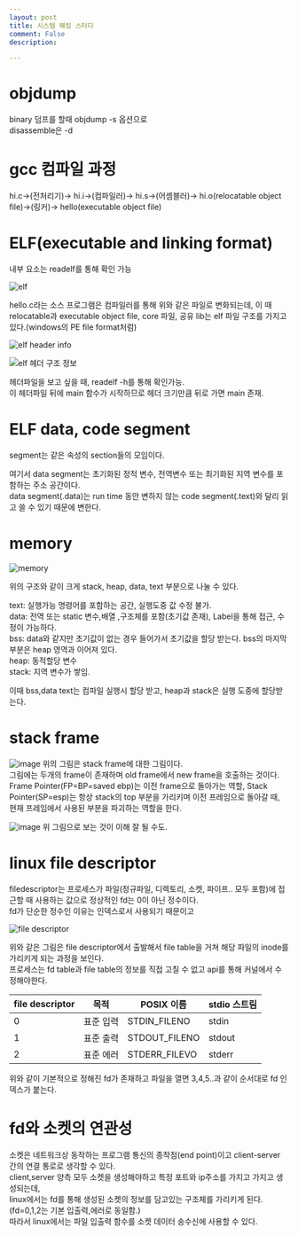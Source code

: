 ```yaml
---
layout: post
title: 시스템 해킹 스터디
comment: False
description: 

---
```

# objdump  
binary 덤프를 할때 objdump -s 옵션으로  
disassemble은 -d  


# gcc 컴파일 과정  
hi.c->(전처리기)-> hi.i->(컴파일러)-> hi.s->(어셈블러)-> hi.o(relocatable object file)->(링커)-> hello(executable object file)  


# ELF(executable and linking format)  
내부 요소는 readelf를 통해 확인 가능

![elf](https://upload.wikimedia.org/wikipedia/commons/thumb/7/77/Elf-layout--en.svg/260px-Elf-layout--en.svg.png "elf")

hello.c라는 소스 프로그램은 컴파일러를 통해 위와 같은 파일로 변화되는데,
이 때 relocatable과 executable object file, core 파일, 공유 lib는 elf 파일 구조를 가지고 있다.(windows의 PE file format처럼)  

![elf header info](https://user-images.githubusercontent.com/65746019/113523036-671b7e00-95e0-11eb-89a1-403d61ba3c46.png)

![elf 헤더 구조 정보](https://t1.daumcdn.net/cfile/tistory/99F29E355BF24F6B0D "elf header")

헤더파일을 보고 싶을 때, readelf -h를 통해 확인가능.  
이 헤더파일 뒤에 main 함수가 시작하므로 헤더 크기만큼 뒤로 가면 main 존재.  



# ELF data, code segment  
segment는 같은 속성의 section들의 모임이다.  

여기서 data segment는 초기화된 정적 변수, 전역변수 또는 최기화된 지역 변수를 포함하는 주소 공간이다.  
data segment(.data)는 run time 동안 변하지 않는 code segment(.text)와 달리 읽고 쓸 수 있기 때문에 변한다.  


# memory  

![memory](https://user-images.githubusercontent.com/65746019/113525167-612c9980-95ee-11eb-8920-f142209ce0be.png)

위의 구조와 같이 크게 stack, heap, data, text 부분으로 나눌 수 있다.  

text: 실행가능 명령어를 포함하는 공간, 실행도중 값 수정 불가.  
data: 전역 또는 static 변수,배열 ,구조체를 포함(초기값 존재), Label을 통해 접근, 수정이 가능하다.  
bss: data와 같지만 초기값이 없는 경우 들어가서 초기값을 할당 받는다. bss의 마지막 부분은 heap 영역과 이어져 있다.  
heap: 동적할당 변수  
stack: 지역 변수가 쌓임.  

이때 bss,data text는 컴파일 실행시 할당 받고, heap과 stack은 실행 도중에 할당받는다.  

# stack frame  
![image](https://user-images.githubusercontent.com/65746019/113767562-cd77dc00-9759-11eb-8ea8-b93cafafad58.png)
위의 그림은 stack frame에 대한 그림이다.  
그림에는 두개의 frame이 존재하며 old frame에서 new frame을 호출하는 것이다.  
Frame Pointer(FP=BP=saved ebp)는 이전 frame으로 돌아가는 역할, Stack Pointer(SP=esp)는 항상 stack의 top 부분을 가리키며 이전 프레임으로 돌아갈 때, 현재 프레임에서 사용된 부분을 파괴하는 역할을 한다.  

![image](https://user-images.githubusercontent.com/65746019/113769142-9a364c80-975b-11eb-8f74-afa0679e780e.png)
위 그림으로 보는 것이 이해 잘 될 수도.



# linux file descriptor  
filedescriptor는 프로세스가 파일(정규파일, 디렉토리, 소켓, 파이프.. 모두 포함)에 접근할 때 사용하는 값으로 정상적인 fd는 0이 아닌 정수이다.  
fd가 단순한 정수인 이유는 인덱스로서 사용되기 때문이고

![file descriptor](https://user-images.githubusercontent.com/65746019/113525418-c59c2880-95ef-11eb-8e8b-d6e32b502d76.png)

위와 같은 그림은 file descriptor에서 출발해서 file table을 거쳐 해당 파일의 inode를 가리키게 되는 과정을 보인다.  
프로세스는 fd table과 file table의 정보를 직접 고칠 수 없고 api를 통해 커널에서 수정해야한다.  

| file descriptor |목적  |POSIX 이름|stdio 스트림|
|--------|--------|--------|--------|
|0|표준 입력|STDIN_FILENO|stdin|
|1|표준 출력|STDOUT_FILENO|stdout|
|2|표준 에러|STDERR_FILEVO|stderr|

위와 같이 기본적으로 정해진 fd가 존재하고 파일을 열면 3,4,5..과 같이 순서대로 fd 인덱스가 붙는다.  

# fd와 소켓의 연관성
소켓은 네트워크상 동작하는 프로그램 통신의 종착점(end point)이고 client-server 간의 연결 통로로 생각할 수 있다.  
client,server 양측 모두 소켓을 생성해야하고 특정 포트와 ip주소를 가지고 가지고 생성되는데,  
linux에서는 fd를 통해 생성된 소켓의 정보를 담고있는 구조체를 가리키게 된다.(fd=0,1,2는 기본 입출력,에러로 동일함.)  
따라서 linux에서는 파일 입출력 함수를 소켓 데이터 송수신에 사용할 수 있다.

